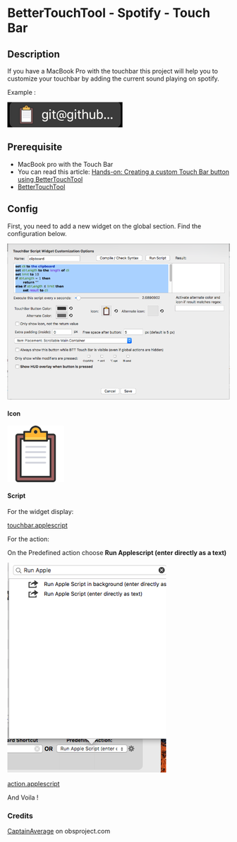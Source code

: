 # BetterTouchTool - Spotify - Touch Bar

## Description

If you have a MacBook Pro with the touchbar this project will help you to customize your touchbar by adding the current sound playing on spotify.

Example :

![screenshot](./img/screenshot-touchbar.png)

## Prerequisite

 - MacBook pro with the Touch Bar
 - You can read this article: [Hands-on: Creating a custom Touch Bar button using BetterTouchTool](https://9to5mac.com/2016/12/02/hands-on-custom-touch-bar-button-bettertouchtool-video/)
 - [BetterTouchTool](https://www.boastr.net/downloads/)

## Config

First, you need to add a new widget on the global section. Find the configuration below.

![config widget](./img/screenshot-config.png)

#### Icon

![icon](./icon.png)

#### Script

For the widget display:

[touchbar.applescript](./touchbar.applescript)

For the action:

On the Predefined action choose **Run Applescript (enter directly as a text)**

![config action](./img/screenshot-action.png)

[action.applescript](./action.applescript)


And Voila !

### Credits
[CaptainAverage](https://obsproject.com/forum/threads/how-to-display-current-song-is-x-on-mac.23444/#post-128864) on obsproject.com
